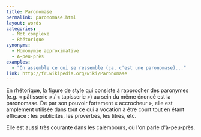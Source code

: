 ```yaml
---
title: Paronomase
permalink: paronomase.html
layout: words
categories:
  - Mot complexe
  - Rhétorique
synonyms:
  - Homonymie approximative
  - A-peu-près
examples:
  - "On assemble ce qui se ressemble (ça, c'est une paronomase)..."
link: http://fr.wikipedia.org/wiki/Paronomase
---
```


En rhétorique, la figure de style qui consiste à rapprocher des paronymes (e.g. « pâtisserie » / « tapisserie ») au sein du même énoncé est la paronomase. De par son pouvoir fortement « accrocheur », elle est amplement utilisée dans tout ce qui a vocation à être court tout en étant efficace : les publicités, les proverbes, les titres, etc.

Elle est aussi très courante dans les calembours, où l'on parle d'à-peu-près.


